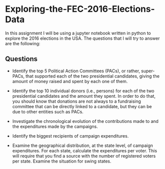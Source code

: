 # Exploring-the-FEC-2016-Elections-Data
In this assignment I will be using a jupyter notebook written in python to explore the 2016 elections in the USA. The questions that I will try to answer are the following:

## Questions
* Identify the top 5 Political Action Committees (PACs), or rather, super-PACs, that supported each of the two presidential candidates, giving the amount of money raised and spent by each one of them.

* Identify the top 10 individual donors (i.e., persons) for each of the two presidential candidates and the amount they spent. In order to do that, you should know that donations are not always to a fundraising committee that can be directly linked to a candidate, but they can be due to other entities such as PACs.

* Investigate the chronological evolution of the contributions made to and the expenditures made by the campaigns.

* Identify the biggest recipients of campaign expenditures.

* Examine the geographical distribution, at the state level, of campaign expenditures. For each state, calculate the expenditures per voter. This will require that you find a source with the number of registered voters per state. Examine the situation for swing states.
